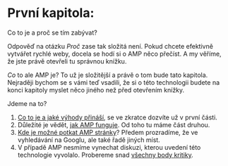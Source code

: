 # První kapitola:  
Co to je a proč se tím zabývat?

Odpověď na otázku _Proč_ zase tak složitá není. Pokud chcete efektivně vytvářet rychlé weby, docela se hodí si o AMP něco přečíst. A my věříme, že jste právě otevřeli tu správnou knížku.

_Co_ to ale AMP je? To už je složitější a právě o tom bude tato kapitola. Nejraději bychom se s vámi teď vsadili, že si o této technologii budete na konci kapitoly myslet něco jiného než před otevřením knížky. 

Jdeme na to?

1. [Co to je a jaké výhody přináší](https://docs.google.com/document/d/1zkYfDUCitZqnBodESOhqElAJl1uY9B6l1uVzdXkRkwk/edit#), se ve zkratce dozvíte už v první části.
2. Důležité je vědět, [jak AMP funguje](https://docs.google.com/document/d/1XMh2nfYmtF-6FOnurl5Lthh1DrSp-YpLH-C2hHT2z_s/edit#heading=h.jijewz14pjdl). Od toho tu máme část druhou.
3. [Kde je možné potkat AMP stránky](https://docs.google.com/document/d/1W57NJXoq7-EFpKOvdnelft4Qg3xl9KAjp5aFBExlmqc/edit#)? Předem prozradíme, že ve vyhledávání na Googlu, ale také řadě jiných míst.
4. V případě AMP nesmíme vynechat diskuzi, kterou uvedení této technologie vyvolalo. Probereme snad [všechny body kritiky](https://docs.google.com/document/d/1DRPnYah5FvuWrIk6Yi1YlIGmj_pdwnN-wq5OKLmKWKE/edit#).
